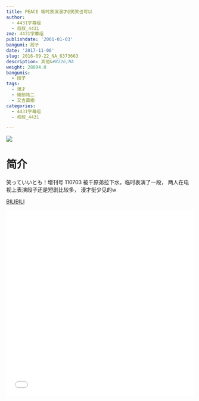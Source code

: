 ```yaml
---
title: PEACE 临时表演漫才@笑笑也可以
author:
  - 4431字幕组
  - 叔叔_4431
zmz: 4431字幕组
publishdate: '2001-01-03'
bangumi: 段子
date: '2017-11-06'
slug: 2016-09-22_NA_6373663
description: 其他&#8226;NA
weight: 28894.0
bangumis:
  - 段子
tags:
  - 漫才
  - 綾部祐二
  - 又吉直樹
categories:
  - 4431字幕组
  - 叔叔_4431

---
```

![](https://i.imgur.com/YTjcZvp.png)
# 简介  
笑っていいとも！増刊号 110703
被千原弟拉下水，临时表演了一段，
两人在电视上表演段子还是短剧比较多，
漫才挺少见的w

  [BILIBILI](https://www.bilibili.com/video/av6373663/)

  <iframe src="//www.bilibili.com/blackboard/player.html?aid=6373663" width="100%" height="500" frameborder="0" allowfullscreen="allowfullscreen"></iframe>
